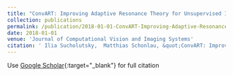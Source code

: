 ```yaml
---
title: "ConvART: Improving Adaptive Resonance Theory for Unsupervised Image Clustering"
collection: publications
permalink: /publication/2018-01-01-ConvART-Improving-Adaptive-Resonance-Theory-for-Unsupervised-Image-Clustering
date: 2018-01-01
venue: 'Journal of Computational Vision and Imaging Systems'
citation: ' Ilia Sucholutsky,  Matthias Schonlau, &quot;ConvART: Improving Adaptive Resonance Theory for Unsupervised Image Clustering.&quot; Journal of Computational Vision and Imaging Systems, 2018.'
---
```

Use [Google Scholar](https://scholar.google.com/scholar?q=ConvART:+Improving+Adaptive+Resonance+Theory+for+Unsupervised+Image+Clustering){:target="_blank"} for full citation